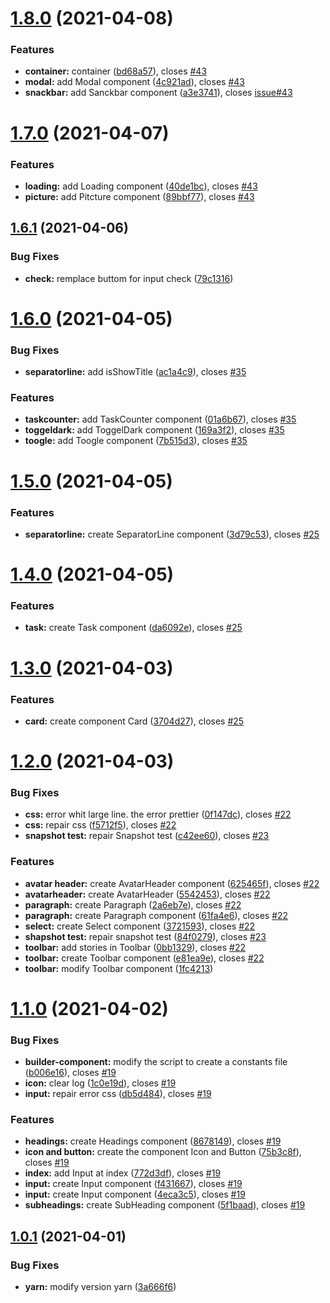 # [1.8.0](https://github.com/thotluna/components/compare/v1.7.0...v1.8.0) (2021-04-08)


### Features

* **container:** container ([bd68a57](https://github.com/thotluna/components/commit/bd68a57babedb14211bb16a7c37089e8580ac61f)), closes [#43](https://github.com/thotluna/components/issues/43)
* **modal:** add Modal component ([4c921ad](https://github.com/thotluna/components/commit/4c921ad5323b2163af9afe0b30ec5e0918bd7f81)), closes [#43](https://github.com/thotluna/components/issues/43)
* **snackbar:** add Sanckbar component ([a3e3741](https://github.com/thotluna/components/commit/a3e374162a53345a87abe5f75e1b2abd2bac22e5)), closes [issue#43](https://github.com/issue/issues/43)

# [1.7.0](https://github.com/thotluna/components/compare/v1.6.1...v1.7.0) (2021-04-07)


### Features

* **loading:** add Loading component ([40de1bc](https://github.com/thotluna/components/commit/40de1bca6a3123ec064a96cbea9455e5038a6703)), closes [#43](https://github.com/thotluna/components/issues/43)
* **picture:** add Pitcture component ([89bbf77](https://github.com/thotluna/components/commit/89bbf7738d3417c28a4391c2611fa267bf8dc296)), closes [#43](https://github.com/thotluna/components/issues/43)

## [1.6.1](https://github.com/thotluna/components/compare/v1.6.0...v1.6.1) (2021-04-06)


### Bug Fixes

* **check:** remplace buttom for input check ([79c1316](https://github.com/thotluna/components/commit/79c13161b30ccfeedb4463468ac565146fa26d29))

# [1.6.0](https://github.com/thotluna/components/compare/v1.5.0...v1.6.0) (2021-04-05)


### Bug Fixes

* **separatorline:** add isShowTitle ([ac1a4c9](https://github.com/thotluna/components/commit/ac1a4c93f9a86dbec2b94813e350ab611a841f09)), closes [#35](https://github.com/thotluna/components/issues/35)


### Features

* **taskcounter:** add TaskCounter component ([01a6b67](https://github.com/thotluna/components/commit/01a6b677e1606476c1a38c2d72c0623e26f668f9)), closes [#35](https://github.com/thotluna/components/issues/35)
* **toggeldark:** add ToggelDark component ([169a3f2](https://github.com/thotluna/components/commit/169a3f26c4bd546655b7094c382afd0122b622b4)), closes [#35](https://github.com/thotluna/components/issues/35)
* **toogle:** add Toogle component ([7b515d3](https://github.com/thotluna/components/commit/7b515d374a02ca97539660c1f577ed48400ea116)), closes [#35](https://github.com/thotluna/components/issues/35)

# [1.5.0](https://github.com/thotluna/components/compare/v1.4.0...v1.5.0) (2021-04-05)


### Features

* **separatorline:** create SeparatorLine component ([3d79c53](https://github.com/thotluna/components/commit/3d79c5324c1d8e38422ca66786dd209b3009b4ba)), closes [#25](https://github.com/thotluna/components/issues/25)

# [1.4.0](https://github.com/thotluna/components/compare/v1.3.0...v1.4.0) (2021-04-05)


### Features

* **task:** create Task component ([da6092e](https://github.com/thotluna/components/commit/da6092eea6aeaf96cc8670f89820dab5a16c574d)), closes [#25](https://github.com/thotluna/components/issues/25)

# [1.3.0](https://github.com/thotluna/components/compare/v1.2.0...v1.3.0) (2021-04-03)


### Features

* **card:** create component Card ([3704d27](https://github.com/thotluna/components/commit/3704d279d1fb1117b8394748fb916337b6f55bd1)), closes [#25](https://github.com/thotluna/components/issues/25)

# [1.2.0](https://github.com/thotluna/components/compare/v1.1.0...v1.2.0) (2021-04-03)


### Bug Fixes

* **css:** error whit large line. the error prettier ([0f147dc](https://github.com/thotluna/components/commit/0f147dcb85c958145b18276c9103be825142a49f)), closes [#22](https://github.com/thotluna/components/issues/22)
* **css:** repair css ([f5712f5](https://github.com/thotluna/components/commit/f5712f5e851f7c50e283911c78518bb44c8aaff9)), closes [#22](https://github.com/thotluna/components/issues/22)
* **snapshot test:** repair Snapshot test ([c42ee60](https://github.com/thotluna/components/commit/c42ee6014d170f609d80a202aea694473d08d14a)), closes [#23](https://github.com/thotluna/components/issues/23)


### Features

* **avatar header:** create AvatarHeader component ([625465f](https://github.com/thotluna/components/commit/625465f080282820d3c4c4162bc75395fff99df9)), closes [#22](https://github.com/thotluna/components/issues/22)
* **avatarheader:** create AvatarHeader ([5542453](https://github.com/thotluna/components/commit/55424533309c1a61d132d7e1c76e0339022f73fe)), closes [#22](https://github.com/thotluna/components/issues/22)
* **paragraph:** create Paragraph ([2a6eb7e](https://github.com/thotluna/components/commit/2a6eb7ea769f23e55eb494d5b924a0572b1933ad)), closes [#22](https://github.com/thotluna/components/issues/22)
* **paragraph:** create Paragraph component ([61fa4e6](https://github.com/thotluna/components/commit/61fa4e6aee2e4f0bcf2c25c67ef3ea9b599a93eb)), closes [#22](https://github.com/thotluna/components/issues/22)
* **select:** create Select component ([3721593](https://github.com/thotluna/components/commit/37215932b4726b01df45a05cb09e820a1ad08c45)), closes [#22](https://github.com/thotluna/components/issues/22)
* **shapshot test:** repair snapshot test ([84f0279](https://github.com/thotluna/components/commit/84f027983fb283884a09d26ea3757c146e64cf88)), closes [#23](https://github.com/thotluna/components/issues/23)
* **toolbar:** add stories in Toolbar ([0bb1329](https://github.com/thotluna/components/commit/0bb1329e1f1ecca2b785567aca48c80d3b932cb0)), closes [#22](https://github.com/thotluna/components/issues/22)
* **toolbar:** create Toolbar component ([e81ea9e](https://github.com/thotluna/components/commit/e81ea9e880d330d32aa3c1b7fd1fd97dd8c7ad14)), closes [#22](https://github.com/thotluna/components/issues/22)
* **toolbar:** modify Toolbar component ([1fc4213](https://github.com/thotluna/components/commit/1fc42131eccc255388086812666deb4fdf2c2cbe))

# [1.1.0](https://github.com/thotluna/components/compare/v1.0.1...v1.1.0) (2021-04-02)


### Bug Fixes

* **builder-component:** modify the script to create a constants file ([b006e16](https://github.com/thotluna/components/commit/b006e16b2ab8abcb58085a6748550005310fd6a9)), closes [#19](https://github.com/thotluna/components/issues/19)
* **icon:** clear log ([1c0e19d](https://github.com/thotluna/components/commit/1c0e19d6d5c98029f17ada74b79c61783b04d922)), closes [#19](https://github.com/thotluna/components/issues/19)
* **input:** repair error css ([db5d484](https://github.com/thotluna/components/commit/db5d484b591eb025678c9c03aa31328696aa9e7b)), closes [#19](https://github.com/thotluna/components/issues/19)


### Features

* **headings:** create Headings component ([8678149](https://github.com/thotluna/components/commit/86781493801a0a39cc002c871a9fc8375783f40b)), closes [#19](https://github.com/thotluna/components/issues/19)
* **icon and button:** create the component Icon and Button ([75b3c8f](https://github.com/thotluna/components/commit/75b3c8f7f686c937d619645692eb21763c777eec)), closes [#19](https://github.com/thotluna/components/issues/19)
* **index:** add Input at index ([772d3df](https://github.com/thotluna/components/commit/772d3dff28f315a2bd3b71c79f46668b37236cc9)), closes [#19](https://github.com/thotluna/components/issues/19)
* **input:** create Input component ([f431667](https://github.com/thotluna/components/commit/f431667a6b2c42c167dbead06ebc1cc911e81f2c)), closes [#19](https://github.com/thotluna/components/issues/19)
* **input:** create Input component ([4eca3c5](https://github.com/thotluna/components/commit/4eca3c5d61069adc0ed87bf2a48a1a77a7d05e23)), closes [#19](https://github.com/thotluna/components/issues/19)
* **subheadings:** create SubHeading component ([5f1baad](https://github.com/thotluna/components/commit/5f1baad056f97750e4ca2195448b18823a7505ae)), closes [#19](https://github.com/thotluna/components/issues/19)

## [1.0.1](https://github.com/thotluna/components/compare/v1.0.0...v1.0.1) (2021-04-01)


### Bug Fixes

* **yarn:** modify version yarn ([3a666f6](https://github.com/thotluna/components/commit/3a666f69c0395c73a03e75642c701715ff8613da))
